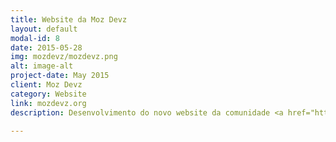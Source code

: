 ```yaml
---
title: Website da Moz Devz
layout: default
modal-id: 8
date: 2015-05-28
img: mozdevz/mozdevz.png
alt: image-alt
project-date: May 2015
client: Moz Devz
category: Website
link: mozdevz.org
description: Desenvolvimento do novo website da comunidade <a href="http://mozdevz.org/">MozDevz.org</a>. O website implementa a melhor technologia responsiva, isto é, adapta-se ao ecrã em que está a ser visualizado (perfeito em smartphones assim como em browsers web no PC). Pode ser visitado em <a href="http://mozdevz.org/">www.MozDevz.org</a>

---
```

